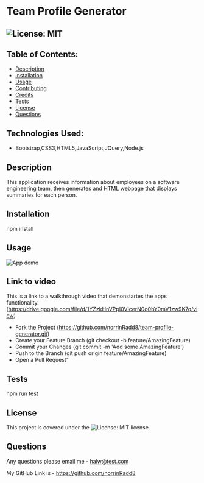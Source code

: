 # Team Profile Generator

## ![License: MIT](https://img.shields.io/badge/License-MIT-yellow.svg)

## Table of Contents:

- [Description](#description)
- [Installation](#installation)
- [Usage](#usage)
- [Contributing](#contributing)
- [Credits](#credits)
- [Tests](#tests)
- [License](#license)
- [Questions](#questions)

## Technologies Used:

- Bootstrap,CSS3,HTML5,JavaScript,JQuery,Node.js

## Description

This application receives information about employees on a software engineering team, then generates and HTML webpage that displays summaries for each person.

## Installation

npm install

## Usage

![App demo](assets/images/proReadMeDemo.gif)

## Link to video

This is a link to a walkthrough video that demonstartes the apps functionality. (https://drive.google.com/file/d/1YZzkHnVPpI0VicerN0o0bY0mV1zw9K7q/view)

- Fork the Project (https://github.com/norrinRadd8/team-profile-generator.git)
- Create your Feature Branch (git checkout -b feature/AmazingFeature)
- Commit your Changes (git commit -m 'Add some AmazingFeature')
- Push to the Branch (git push origin feature/AmazingFeature)
- Open a Pull Request"

## Tests

npm run test

## License

This project is covered under the ![License: MIT](https://img.shields.io/badge/License-MIT-yellow.svg) license.

## Questions

Any questions please email me - halw@test.com

My GitHub Link is - https://github.com/norrinRadd8
